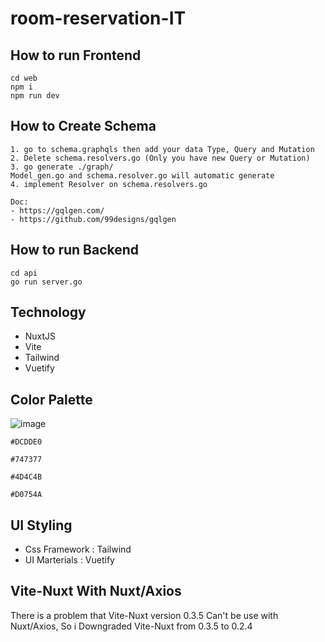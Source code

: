 # room-reservation-IT

## How to run Frontend
```
cd web
npm i
npm run dev
```

## How to Create Schema
```
1. go to schema.graphqls then add your data Type, Query and Mutation
2. Delete schema.resolvers.go (Only you have new Query or Mutation)
3. go generate ./graph/
Model_gen.go and schema.resolver.go will automatic generate 
4. implement Resolver on schema.resolvers.go

Doc:
- https://gqlgen.com/
- https://github.com/99designs/gqlgen
```

## How to run Backend
```
cd api
go run server.go
```

## Technology
- NuxtJS
- Vite
- Tailwind
- Vuetify

## Color Palette
![image](https://user-images.githubusercontent.com/54875724/167244726-1aa8ca6f-33b1-4484-a7fc-0e83aa023c57.png)

``` 
#DCDDE0
```
``` 
#747377
```
``` 
#4D4C4B
```
``` 
#D0754A
```

## UI Styling
- Css Framework : Tailwind
- UI Marterials : Vuetify 

## Vite-Nuxt With Nuxt/Axios
There is a problem that Vite-Nuxt version 0.3.5 Can't be use with Nuxt/Axios,
So i Downgraded Vite-Nuxt from 0.3.5 to 0.2.4

